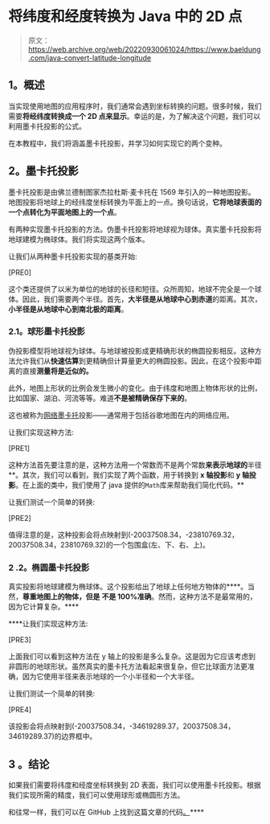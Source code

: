 # 将纬度和经度转换为 Java 中的 2D 点

> 原文：<https://web.archive.org/web/20220930061024/https://www.baeldung.com/java-convert-latitude-longitude>

## **1。概述**

当实现使用地图的应用程序时，我们通常会遇到坐标转换的问题。很多时候，我们需要**将经纬度转换成一个 2D 点来显示**。幸运的是，为了解决这个问题，我们可以利用墨卡托投影的公式。

在本教程中，我们将涵盖墨卡托投影，并学习如何实现它的两个变种。

## **2。墨卡托投影**

墨卡托投影是由佛兰德制图家杰拉杜斯·麦卡托在 1569 年引入的一种地图投影。地图投影将地球上的经纬度坐标转换为平面上的一点。换句话说，**它将地球表面的一个点转化为平面地图上的一个点**。

有两种实现墨卡托投影的方法。伪墨卡托投影将地球视为球体。真实墨卡托投影将地球建模为椭球体。我们将实现这两个版本。

让我们从两种墨卡托投影实现的基类开始:

[PRE0]

这个类还提供了以米为单位的地球的长径和短径。众所周知，地球不完全是一个球体。因此，我们需要两个半径。首先，**大半径是从地球中心到赤道**的距离。其次，**小半径是从地球中心到南北极的距离**。

### **2.1。球形墨卡托投影**

伪投影模型将地球视为球体。与地球被投影成更精确形状的椭圆投影相反。这种方法允许我们从**快速估算**到更精确但计算量更大的椭圆投影。因此，在这个投影中距离的直接**测量将是近似的。**

此外，地图上形状的比例会发生微小的变化。由于纬度和地图上物体形状的比例，比如国家、湖泊、河流等等。难道**不是被精确保存下来的**。

这也被称为[网络墨卡托](https://web.archive.org/web/20220626204446/https://en.wikipedia.org/wiki/Web_Mercator_projection)投影——通常用于包括谷歌地图在内的网络应用。

让我们实现这种方法:

[PRE1]

这种方法首先要注意的是，这种方法用一个常数而不是两个常数**来表示地球的**半径**。其次，我们可以看到，我们实现了两个函数，用于转换到 **x 轴投影**和 **y 轴投影**。在上面的类中，我们使用了 java 提供的`Math`库来帮助我们简化代码。**

让我们测试一个简单的转换:

[PRE2]

值得注意的是，这种投影会将点映射到(-20037508.34，-23810769.32，20037508.34，23810769.32)的一个包围盒(左、下、右、上)。

### 2 **.2。椭圆墨卡托投影**

真实投影将地球建模为椭球体。这个投影给出了地球上任何地方物体的****。当然，**尊重地图上的物体，但是** **不是 100%准确**。然而，这种方法不是最常用的，因为它计算复杂。****

 ****让我们实现这种方法:

[PRE3]

上面我们可以看到这种方法在 y 轴上的投影是多么复杂。这是因为它应该考虑到非圆形的地球形状。虽然真实的墨卡托方法看起来很复杂，但它比球面方法更准确，因为它使用半径来表示地球的一个小半径和一个大半径。

让我们测试一个简单的转换:

[PRE4]

该投影会将点映射到(-20037508.34，-34619289.37，20037508.34，34619289.37)的边界框中。

## 3 **。结论**

如果我们需要将纬度和经度坐标转换到 2D 表面，我们可以使用墨卡托投影。根据我们实现所需的精度，我们可以使用球形或椭圆形方法。

和往常一样，我们可以在 GitHub 上找到这篇文章的代码[。](https://web.archive.org/web/20220626204446/https://github.com/eugenp/tutorials/tree/master/core-java-modules/core-java-lang-math-2)****